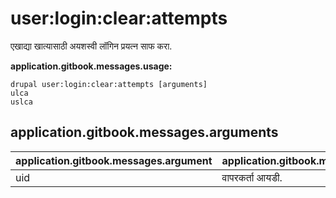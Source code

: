 # user:login:clear:attempts
एखाद्या खात्यासाठी अयशस्वी लॉगिन प्रयत्न साफ ​​करा.

**application.gitbook.messages.usage:**
```
drupal user:login:clear:attempts [arguments]
ulca
uslca
```

## application.gitbook.messages.arguments
application.gitbook.messages.argument | application.gitbook.messages.details
---------|-------------
uid | वापरकर्ता आयडी.
